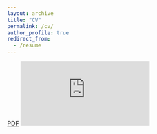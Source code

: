 ```yaml
---
layout: archive
title: "CV"
permalink: /cv/
author_profile: true
redirect_from:
  - /resume
---
```


[PDF](https://mgalarnyk.github.io//files/Aug2019_Resume_Michael_Galarnyk.pdf)
<embed src="https://mGalarnyk.github.io/files/Aug2019_Resume_Michael_Galarnyk.pdf" type="application/pdf" />
